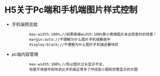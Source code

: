 # H5关于Pc端和手机端图片样式控制 #

- 手机端预览就:

              max-width:100%;//如果直接width:100%那小表情图片会出现意外的惊喜！
              margin:auto://不理解为什么图片手机端要居中
              display:block;//不理解为什么图片手机端还要块状

- pc端内容管理

              max-width:100%;//防止图片过长显示不全，
              但是不用居中和块状比手机端正常多了环绕型小图和完整显示的大图
